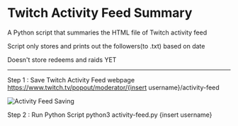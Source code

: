 # Twitch Activity Feed Summary
A Python script that summaries the HTML file of Twitch activity feed

Script only stores and prints out the followers(to .txt) based on date

Doesn't store redeems and raids YET

----

Step 1 : Save Twitch Activity Feed webpage
https://www.twitch.tv/popout/moderator/{insert username}/activity-feed

![Activity Feed Saving](save_as.gif)

Step 2 : Run Python Script
python3 activity-feed.py {insert username}
